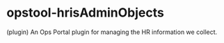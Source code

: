 opstool-hrisAdminObjects
========================

(plugin) An Ops Portal plugin for managing the HR information we collect.
